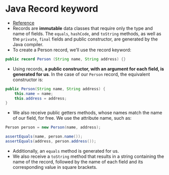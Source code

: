 # Java Record keyword
* [Reference](https://www.baeldung.com/java-record-keyword)
* Records are **immutable** data classes that require only the type and name of fields. The `equals`, `hashCode`, and `toString` methods, as well as the `private`, `final` fields and public constructor, are generated by the Java compiler.
* To create a Person record, we’ll use the record keyword:
```java
public record Person (String name, String address) {}
```
* Using records, **a public constructor, with an argument for each field, is generated for us**. In the case of our `Person` record, the equivalent constructor is:
```java
public Person(String name, String address) {
    this.name = name;
    this.address = address;
}
```
* We also receive public getters methods, whose names match the name of our field, for free. We use the attribute name, such as:
```java
Person person = new Person(name, address);

assertEquals(name, person.name());
assertEquals(address, person.address());
```
* Additionally, an `equals` method is generated for us.
* We also receive a `toString` method that results in a string containing the name of the record, followed by the name of each field and its corresponding value in square brackets.
